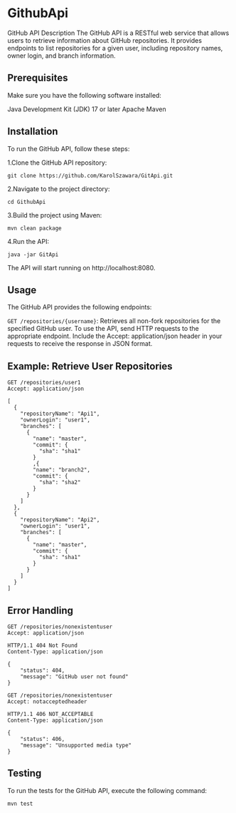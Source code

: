 # GithubApi
GitHub API
Description
The GitHub API is a RESTful web service that allows users to retrieve information about GitHub repositories. 
It provides endpoints to list repositories for a given user, including repository names, owner login, and branch information.
## Prerequisites
Make sure you have the following software installed:

Java Development Kit (JDK) 17 or later
Apache Maven

## Installation
To run the GitHub API, follow these steps:

1.Clone the GitHub API repository:
```
git clone https://github.com/KarolSzawara/GitApi.git
```
2.Navigate to the project directory:
```
cd GithubApi
```
3.Build the project using Maven:
```
mvn clean package
```
4.Run the API:
```
java -jar GitApi
```
The API will start running on http://localhost:8080.

## Usage
The GitHub API provides the following endpoints:

`GET /repositories/{username}`: Retrieves all non-fork repositories for the specified GitHub user.
To use the API, send HTTP requests to the appropriate endpoint. Include the Accept: application/json header in your requests to receive the response in JSON format.
## Example: Retrieve User Repositories
```
GET /repositories/user1
Accept: application/json
```
```
[
  {
    "repositoryName": "Api1",
    "ownerLogin": "user1",
    "branches": [
      {
        "name": "master",
        "commit": {
          "sha": "sha1"
        }
        ,{
        "name": "branch2",
        "commit": {
          "sha": "sha2"
        }
      }
    ]
  },
  {
    "repositoryName": "Api2",
    "ownerLogin": "user1",
    "branches": [
      {
        "name": "master",
        "commit": {
          "sha": "sha1"
        }
      }
    ]
  }
]
```
## Error Handling
```
GET /repositories/nonexistentuser
Accept: application/json
```
```
HTTP/1.1 404 Not Found
Content-Type: application/json

{
    "status": 404,
    "message": "GitHub user not found"
}
```
```
GET /repositories/nonexistentuser
Accept: notacceptedheader
```
```
HTTP/1.1 406 NOT_ACCEPTABLE
Content-Type: application/json

{
    "status": 406,
    "message": "Unsupported media type"
}
```
## Testing

To run the tests for the GitHub API, execute the following command:
```
mvn test
```
